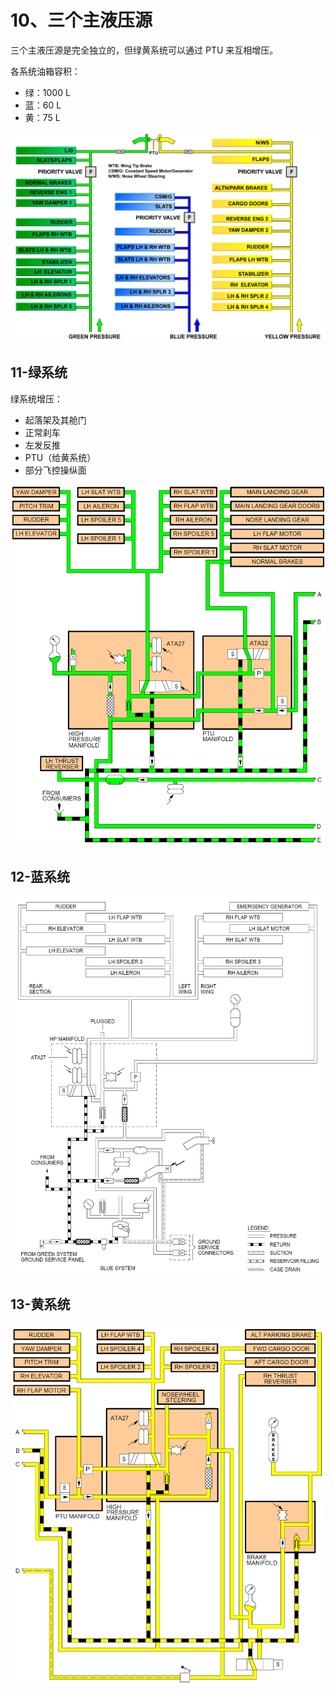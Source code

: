 # 10、三个主液压源

三个主液压源是完全独立的，但绿黄系统可以通过 PTU 来互相增压。

各系统油箱容积：

- 绿：1000 L
- 蓝：60 L
- 黄：75 L

![](./00-u.png)

## 11-绿系统

绿系统增压：

- 起落架及其舱门
- 正常刹车
- 左发反推
- PTU（给黄系统）
- 部分飞控操纵面

![](./11-u.png)

## 12-蓝系统

![](./12-u.png)

## 13-黄系统

![](./13-u.png)
